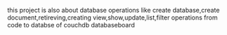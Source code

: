 this project is also about database operations like create database,create document,retireving,creating view,show,update,list,filter operations from code to databse of couchdb databaseboard
